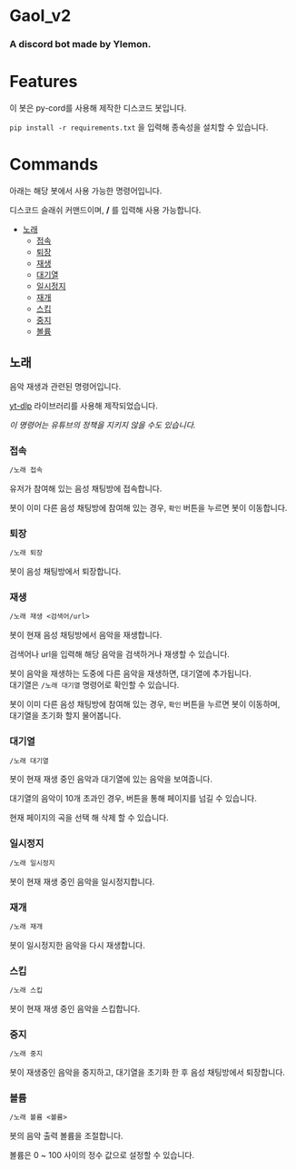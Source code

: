 # Gaol_v2

### A discord bot made by Ylemon.


# Features

이 봇은 py-cord를 사용해 제작한 디스코드 봇입니다.

`pip install -r requirements.txt` 을 입력해 종속성을 설치할 수 있습니다.


# Commands

아래는 해당 봇에서 사용 가능한 명령어입니다.

디스코드 슬래쉬 커맨드이며, **/** 를 입력해 사용 가능합니다.

- [노래](#노래)
    * [접속](#접속)
    * [퇴장](#퇴장)
    * [재생](#재생)
    * [대기열](#대기열)
    * [일시정지](#일시정지)
    * [재개](#재개)
    * [스킵](#스킵)
    * [중지](#중지)
    * [볼륨](#볼륨)

## 노래

음악 재생과 관련된 명령어입니다.

<a href="https://github.com/yt-dlp/yt-dlp">yt-dlp</a> 라이브러리를 사용해 제작되었습니다.

*이 명령어는 유튜브의 정책을 지키지 않을 수도 있습니다.*

### 접속

```markdown
/노래 접속
```

유저가 참여해 있는 음성 채팅방에 접속합니다.

봇이 이미 다른 음성 채팅방에 참여해 있는 경우, `확인` 버튼을 누르면 봇이 이동합니다.

### 퇴장

```markdown
/노래 퇴장
```

봇이 음성 채팅방에서 퇴장합니다.

### 재생

```markdown
/노래 재생 <검색어/url>
```

봇이 현재 음성 채팅방에서 음악을 재생합니다.

검색어나 url을 입력해 해당 음악을 검색하거나 재생할 수 있습니다.

봇이 음악을 재생하는 도중에 다른 음악을 재생하면, 대기열에 추가됩니다.<br>
대기열은 `/노래 대기열` 명령어로 확인할 수 있습니다.

봇이 이미 다른 음성 채팅방에 참여해 있는 경우, `확인` 버튼을 누르면 봇이 이동하며,<br>
대기열을 초기화 할지 물어봅니다.

### 대기열

```markdown
/노래 대기열
```

봇이 현재 재생 중인 음악과 대기열에 있는 음악을 보여줍니다.

대기열의 음악이 10개 초과인 경우, 버튼을 통해 페이지를 넘길 수 있습니다.

현재 페이지의 곡을 선택 해 삭제 할 수 있습니다.

### 일시정지

```markdown
/노래 일시정지
```

봇이 현재 재생 중인 음악을 일시정지합니다.

### 재개

```markdown
/노래 재개
```

봇이 일시정지한 음악을 다시 재생합니다.

### 스킵

```markdown
/노래 스킵
```

봇이 현재 재생 중인 음악을 스킵합니다.

### 중지

```markdown
/노래 중지
```

봇이 재생중인 음악을 중지하고, 대기열을 초기화 한 후 음성 채팅방에서 퇴장합니다.

### 볼륨

```markdown
/노래 볼륨 <볼륨>
```

봇의 음악 출력 볼륨을 조절합니다.

볼륨은 0 ~ 100 사이의 정수 값으로 설정할 수 있습니다.

